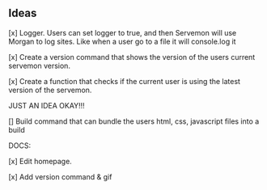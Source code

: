 ## Ideas

[x] Logger. Users can set logger to true, and then Servemon will use Morgan to log sites. Like when a user go to a file it will console.log it

[x] Create a version command that shows the version of the users current servemon version.

[x] Create a function that checks if the current user is using the latest version of the servemon.

JUST AN IDEA OKAY!!!

[] Build command that can bundle the users html, css, javascript files into a build

DOCS:

[x] Edit homepage.

[x] Add version command & gif
